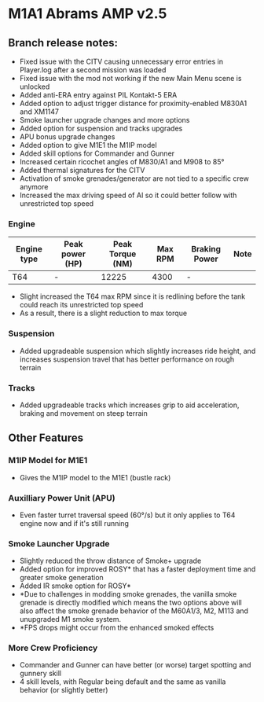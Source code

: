 # M1A1 Abrams AMP v2.5

## Branch release notes:
<p>
	<ul> 
		<li>Fixed issue with the CITV causing unnecessary error entries in Player.log after a second mission was loaded</li>
		<li>Fixed issue with the mod not working if the new Main Menu scene is unlocked</li>
		<li>Added anti-ERA entry against PIL Kontakt-5 ERA</li>
		<li>Added option to adjust trigger distance for proximity-enabled M830A1 and XM1147</li>
		<li>Smoke launcher upgrade changes and more options</li>
		<li>Added option for suspension and tracks upgrades</li>
		<li>APU bonus upgrade changes</li>
		<li>Added option to give M1E1 the M1IP model</li>
		<li>Added skill options for Commander and Gunner</li>
		<li>Increased certain ricochet angles of M830/A1 and M908 to 85°</li>
		<li>Added thermal signatures for the CITV</li>
		<li>Activation of smoke grenades/generator are not tied to a specific crew anymore</li>
		<li>Increased the max driving speed of AI so it could better follow with unrestricted top speed</li>
	</ul>
</p>

### Engine
| Engine type  | Peak power (HP) | Peak Torque (NM) | Max RPM | Braking Power | Note |
| ------------- | ------------- | ------------- | ------------- | ------------- | ------------- | 
| T64 | - | 12225 | 4300 | - |  | 
<p>
	<ul> 
		<li>Slight increased the T64 max RPM since it is redlining before the tank could reach its unrestricted top speed</li>
		<li>As a result, there is a slight reduction to max torque</li>
	</ul>
</p>


### Suspension
<p>
	<ul> 
		<li>Added upgradeable suspension which slightly increases ride height, and increases suspension travel that has better performance on rough terrain </li>
	</ul>
</p>


### Tracks
<p>
	<ul> 
		<li>Added upgradeable tracks which increases grip to aid acceleration, braking and movement on steep terrain</li>
	</ul>
</p>

## Other Features
### M1IP Model for M1E1
<p>
	<ul> 
		<li>Gives the M1IP model to the M1E1 (bustle rack)</li>
	</ul>
</p>

### Auxilliary Power Unit (APU)
<p>
	<ul> 
		<li>Even faster turret traversal speed (60°/s) but it only applies to T64 engine now and if it's still running</li>
	</ul>
</p>

### Smoke Launcher Upgrade
<p>
	<ul> 
		<li>Slightly reduced the throw distance of Smoke+ upgrade</li>
		<li>Added option for improved ROSY* that has a faster deployment time and greater smoke generation</li>
		<li>Added IR smoke option for ROSY*</li>
		<li>*Due to challenges in modding smoke grenades, the vanilla smoke grenade is directly modified which means the two options above will also affect the smoke grenade behavior of the M60A1/3, M2, M113 and unupgraded M1 smoke system.</li>
		<li>*FPS drops might occur from the enhanced smoked effects</li>
	</ul>
</p>

### More Crew Proficiency
<p>
	<ul> 
		<li>Commander and Gunner can have better (or worse) target spotting and gunnery skill</li>
		<li>4 skill levels, with Regular being default and the same as vanilla behavior (or slightly better)</li>
	</ul>
</p>
